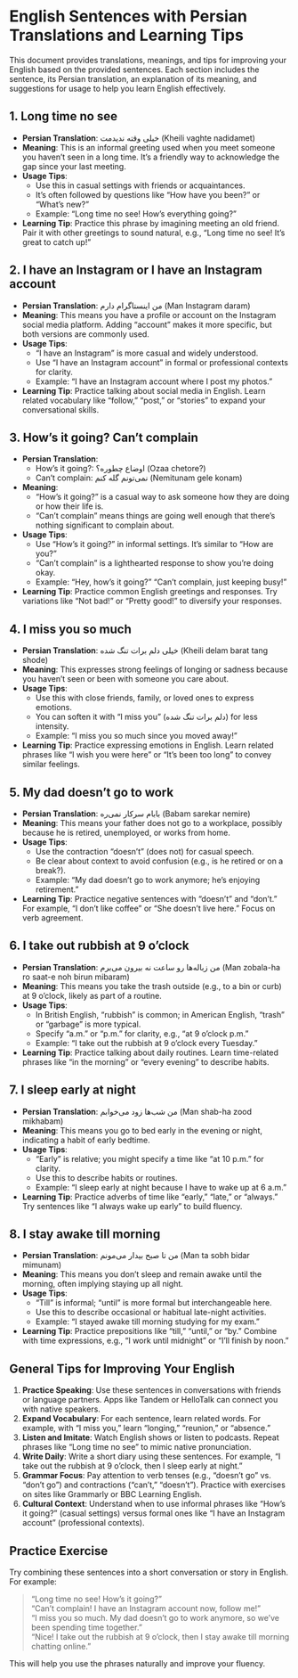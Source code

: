 # English Sentences with Persian Translations and Learning Tips

This document provides translations, meanings, and tips for improving your English based on the provided sentences. Each section includes the sentence, its Persian translation, an explanation of its meaning, and suggestions for usage to help you learn English effectively.

## 1. Long time no see

- **Persian Translation**: خیلی وقته ندیدمت (Kheili vaghte nadidamet)
- **Meaning**: This is an informal greeting used when you meet someone you haven’t seen in a long time. It’s a friendly way to acknowledge the gap since your last meeting.
- **Usage Tips**:
    - Use this in casual settings with friends or acquaintances.
    - It’s often followed by questions like “How have you been?” or “What’s new?”
    - Example: “Long time no see! How’s everything going?”
- **Learning Tip**: Practice this phrase by imagining meeting an old friend. Pair it with other greetings to sound natural, e.g., “Long time no see! It’s great to catch up!”

## 2. I have an Instagram or I have an Instagram account

- **Persian Translation**: من اینستاگرام دارم (Man Instagram daram)
- **Meaning**: This means you have a profile or account on the Instagram social media platform. Adding “account” makes it more specific, but both versions are commonly used.
- **Usage Tips**:
    - “I have an Instagram” is more casual and widely understood.
    - Use “I have an Instagram account” in formal or professional contexts for clarity.
    - Example: “I have an Instagram account where I post my photos.”
- **Learning Tip**: Practice talking about social media in English. Learn related vocabulary like “follow,” “post,” or “stories” to expand your conversational skills.

## 3. How’s it going? Can’t complain

- **Persian Translation**:
    - How’s it going?: اوضاع چطوره؟ (Ozaa chetore?)
    - Can’t complain: نمی‌تونم گله کنم (Nemitunam gele konam)
- **Meaning**:
    - “How’s it going?” is a casual way to ask someone how they are doing or how their life is.
    - “Can’t complain” means things are going well enough that there’s nothing significant to complain about.
- **Usage Tips**:
    - Use “How’s it going?” in informal settings. It’s similar to “How are you?”
    - “Can’t complain” is a lighthearted response to show you’re doing okay.
    - Example: “Hey, how’s it going?” “Can’t complain, just keeping busy!”
- **Learning Tip**: Practice common English greetings and responses. Try variations like “Not bad!” or “Pretty good!” to diversify your responses.

## 4. I miss you so much

- **Persian Translation**: خیلی دلم برات تنگ شده (Kheili delam barat tang shode)
- **Meaning**: This expresses strong feelings of longing or sadness because you haven’t seen or been with someone you care about.
- **Usage Tips**:
    - Use this with close friends, family, or loved ones to express emotions.
    - You can soften it with “I miss you” (دلم برات تنگ شده) for less intensity.
    - Example: “I miss you so much since you moved away!”
- **Learning Tip**: Practice expressing emotions in English. Learn related phrases like “I wish you were here” or “It’s been too long” to convey similar feelings.

## 5. My dad doesn’t go to work

- **Persian Translation**: بابام سرکار نمی‌ره (Babam sarekar nemire)
- **Meaning**: This means your father does not go to a workplace, possibly because he is retired, unemployed, or works from home.
- **Usage Tips**:
    - Use the contraction “doesn’t” (does not) for casual speech.
    - Be clear about context to avoid confusion (e.g., is he retired or on a break?).
    - Example: “My dad doesn’t go to work anymore; he’s enjoying retirement.”
- **Learning Tip**: Practice negative sentences with “doesn’t” and “don’t.” For example, “I don’t like coffee” or “She doesn’t live here.” Focus on verb agreement.

## 6. I take out rubbish at 9 o’clock

- **Persian Translation**: من زباله‌ها رو ساعت نه بیرون می‌برم (Man zobala-ha ro saat-e noh birun mibaram)
- **Meaning**: This means you take the trash outside (e.g., to a bin or curb) at 9 o’clock, likely as part of a routine.
- **Usage Tips**:
    - In British English, “rubbish” is common; in American English, “trash” or “garbage” is more typical.
    - Specify “a.m.” or “p.m.” for clarity, e.g., “at 9 o’clock p.m.”
    - Example: “I take out the rubbish at 9 o’clock every Tuesday.”
- **Learning Tip**: Practice talking about daily routines. Learn time-related phrases like “in the morning” or “every evening” to describe habits.

## 7. I sleep early at night

- **Persian Translation**: من شب‌ها زود می‌خوابم (Man shab-ha zood mikhabam)
- **Meaning**: This means you go to bed early in the evening or night, indicating a habit of early bedtime.
- **Usage Tips**:
    - “Early” is relative; you might specify a time like “at 10 p.m.” for clarity.
    - Use this to describe habits or routines.
    - Example: “I sleep early at night because I have to wake up at 6 a.m.”
- **Learning Tip**: Practice adverbs of time like “early,” “late,” or “always.” Try sentences like “I always wake up early” to build fluency.

## 8. I stay awake till morning

- **Persian Translation**: من تا صبح بیدار می‌مونم (Man ta sobh bidar mimunam)
- **Meaning**: This means you don’t sleep and remain awake until the morning, often implying staying up all night.
- **Usage Tips**:
    - “Till” is informal; “until” is more formal but interchangeable here.
    - Use this to describe occasional or habitual late-night activities.
    - Example: “I stayed awake till morning studying for my exam.”
- **Learning Tip**: Practice prepositions like “till,” “until,” or “by.” Combine with time expressions, e.g., “I work until midnight” or “I’ll finish by noon.”

## General Tips for Improving Your English

1. **Practice Speaking**: Use these sentences in conversations with friends or language partners. Apps like Tandem or HelloTalk can connect you with native speakers.
2. **Expand Vocabulary**: For each sentence, learn related words. For example, with “I miss you,” learn “longing,” “reunion,” or “absence.”
3. **Listen and Imitate**: Watch English shows or listen to podcasts. Repeat phrases like “Long time no see” to mimic native pronunciation.
4. **Write Daily**: Write a short diary using these sentences. For example, “I take out the rubbish at 9 o’clock, then I sleep early at night.”
5. **Grammar Focus**: Pay attention to verb tenses (e.g., “doesn’t go” vs. “don’t go”) and contractions (“can’t,” “doesn’t”). Practice with exercises on sites like Grammarly or BBC Learning English.
6. **Cultural Context**: Understand when to use informal phrases like “How’s it going?” (casual settings) versus formal ones like “I have an Instagram account” (professional contexts).

## Practice Exercise

Try combining these sentences into a short conversation or story in English. For example:

> “Long time no see! How’s it going?”  
> “Can’t complain! I have an Instagram account now, follow me!”  
> “I miss you so much. My dad doesn’t go to work anymore, so we’ve been spending time together.”  
> “Nice! I take out the rubbish at 9 o’clock, then I stay awake till morning chatting online.”

This will help you use the phrases naturally and improve your fluency.